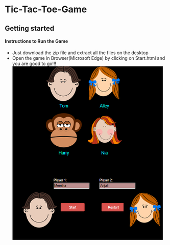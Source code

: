 # Tic-Tac-Toe-Game #
## Getting started ##
#### Instructions to Run the Game ####

* Just download the zip file and extract all the files on the desktop 
* Open the game in Browser(Microsoft Edge) by clicking on Start.html and you are good to go!!!
![alt-tag](screenshot.PNG)


